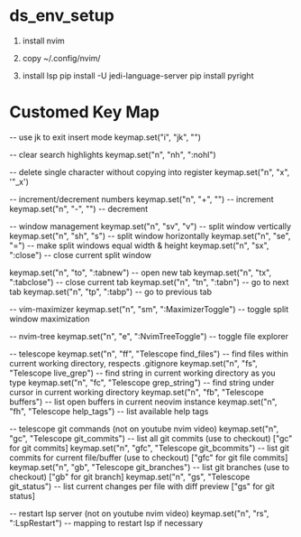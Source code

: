 # ds_env_setup
1. install nvim

2. copy ~/.config/nvim/ 

3. install lsp
pip install -U jedi-language-server
pip install pyright


# Customed Key Map
-- use jk to exit insert mode
keymap.set("i", "jk", "<ESC>")

-- clear search highlights
keymap.set("n", "<leader>nh", ":nohl<CR>")

-- delete single character without copying into register
keymap.set("n", "x", '"_x')

-- increment/decrement numbers
keymap.set("n", "<leader>+", "<C-a>") -- increment
keymap.set("n", "<leader>-", "<C-x>") -- decrement

-- window management
keymap.set("n", "<leader>sv", "<C-w>v") -- split window vertically
keymap.set("n", "<leader>sh", "<C-w>s") -- split window horizontally
keymap.set("n", "<leader>se", "<C-w>=") -- make split windows equal width & height
keymap.set("n", "<leader>sx", ":close<CR>") -- close current split window

keymap.set("n", "<leader>to", ":tabnew<CR>") -- open new tab
keymap.set("n", "<leader>tx", ":tabclose<CR>") -- close current tab
keymap.set("n", "<leader>tn", ":tabn<CR>") --  go to next tab
keymap.set("n", "<leader>tp", ":tabp<CR>") --  go to previous tab

-- vim-maximizer
keymap.set("n", "<leader>sm", ":MaximizerToggle<CR>") -- toggle split window maximization

-- nvim-tree
keymap.set("n", "<leader>e", ":NvimTreeToggle<CR>") -- toggle file explorer

-- telescope
keymap.set("n", "<leader>ff", "<cmd>Telescope find_files<cr>") -- find files within current working directory, respects .gitignore
keymap.set("n", "<leader>fs", "<cmd>Telescope live_grep<cr>") -- find string in current working directory as you type
keymap.set("n", "<leader>fc", "<cmd>Telescope grep_string<cr>") -- find string under cursor in current working directory
keymap.set("n", "<leader>fb", "<cmd>Telescope buffers<cr>") -- list open buffers in current neovim instance
keymap.set("n", "<leader>fh", "<cmd>Telescope help_tags<cr>") -- list available help tags

-- telescope git commands (not on youtube nvim video)
keymap.set("n", "<leader>gc", "<cmd>Telescope git_commits<cr>") -- list all git commits (use <cr> to checkout) ["gc" for git commits]
keymap.set("n", "<leader>gfc", "<cmd>Telescope git_bcommits<cr>") -- list git commits for current file/buffer (use <cr> to checkout) ["gfc" for git file commits]
keymap.set("n", "<leader>gb", "<cmd>Telescope git_branches<cr>") -- list git branches (use <cr> to checkout) ["gb" for git branch]
keymap.set("n", "<leader>gs", "<cmd>Telescope git_status<cr>") -- list current changes per file with diff preview ["gs" for git status]

-- restart lsp server (not on youtube nvim video)
keymap.set("n", "<leader>rs", ":LspRestart<CR>") -- mapping to restart lsp if necessary


